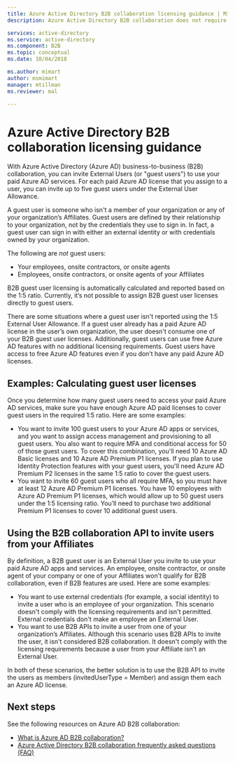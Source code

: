 ```yaml
---
title: Azure Active Directory B2B collaboration licensing guidance | Microsoft Docs
description: Azure Active Directory B2B collaboration does not require paid Azure AD licenses, but you can also get paid features for B2B guest users

services: active-directory
ms.service: active-directory
ms.component: B2B
ms.topic: conceptual
ms.date: 10/04/2018

ms.author: mimart
author: msmimart
manager: mtillman
ms.reviewer: mal

---
```


# Azure Active Directory B2B collaboration licensing guidance

With Azure Active Directory (Azure AD) business-to-business (B2B) collaboration, you can invite External Users (or "guest users") to use your paid Azure AD services. For each paid Azure AD license that you assign to a user, you can invite up to five guest users under the External User Allowance.

A guest user is someone who isn't a member of your organization or any of your organization’s Affiliates. Guest users are defined by their relationship to your organization, not by the credentials they use to sign in. In fact, a guest user can sign in with either an external identity or with credentials owned by your organization.

The following are *not* guest users:
- Your employees, onsite contractors, or onsite agents
- Employees, onsite contractors, or onsite agents of your Affiliates

B2B guest user licensing is automatically calculated and reported based on the 1:5 ratio. Currently, it’s not possible to assign B2B guest user licenses directly to guest users.

There are some situations where a guest user isn't reported using the 1:5 External User Allowance. If a guest user already has a paid Azure AD license in the user’s own organization, the user doesn't consume one of your B2B guest user licenses. Additionally, guest users can use free Azure AD features with no additional licensing requirements. Guest users have access to free Azure AD features even if you don’t have any paid Azure AD licenses. 

## Examples: Calculating guest user licenses
Once you determine how many guest users need to access your paid Azure AD services, make sure you have enough Azure AD paid licenses to cover guest users in the required 1:5 ratio. Here are some examples:

- You want to invite 100 guest users to your Azure AD apps or services, and you want to assign access management and provisioning to all guest users. You also want to require MFA and conditional access for 50 of those guest users. To cover this combination, you'll need 10 Azure AD Basic licenses and 10 Azure AD Premium P1 licenses. If you plan to use Identity Protection features with your guest users, you'll need Azure AD Premium P2 licenses in the same 1:5 ratio to cover the guest users.
- You want to invite 60 guest users who all require MFA, so you must have at least 12 Azure AD Premium P1 licenses. You have 10 employees with Azure AD Premium P1 licenses, which would allow up to 50 guest users under the 1:5 licensing ratio. You’ll need to purchase two additional Premium P1 licenses to cover 10 additional guest users.

## Using the B2B collaboration API to invite users from your Affiliates

By definition, a B2B guest user is an External User you invite to use your paid Azure AD apps and services. An employee, onsite contractor, or onsite agent of your company or one of your Affiliates won't qualify for B2B collaboration, even if B2B features are used. Here are some examples: 
- You want to use external credentials (for example, a social identity) to invite a user who is an employee of your organization. This scenario doesn't comply with the licensing requirements and isn't permitted. External credentials don't make an employee an External User.  
- You want to use B2B APIs to invite a user from one of your organization’s Affiliates. Although this scenario uses B2B APIs to invite the user, it isn't considered B2B collaboration. It doesn't comply with the licensing requirements because a user from your Affiliate isn't an External User. 

In both of these scenarios, the better solution is to use the B2B API to invite the users as members (invitedUserType = Member) and assign them each an Azure AD license. 

## Next steps

See the following resources on Azure AD B2B collaboration:

* [What is Azure AD B2B collaboration?](what-is-b2b.md)
* [Azure Active Directory B2B collaboration frequently asked questions (FAQ)](faq.md)
